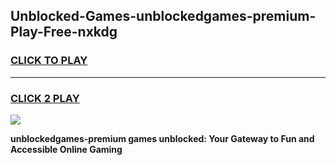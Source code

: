 
## Unblocked-Games-unblockedgames-premium-Play-Free-nxkdg
<h3>
<a href="https://premium76.site?title=unblockedgames-premium&ref=18A1">CLICK TO PLAY</a></h3>
<hr>

<h3>
<a href="https://premium76.site?title=unblockedgames-premium&ref=18A1">CLICK 2 PLAY</a>
  
</h3>

<a href="https://premium76.site?title=unblockedgames-premium&ref=18A1"><img src="https://clearcache.store/games.png"></a>


**unblockedgames-premium games unblocked: Your Gateway to Fun and Accessible Online Gaming**
